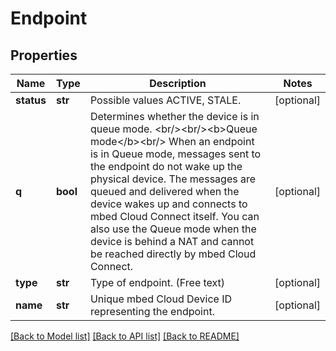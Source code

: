 # Endpoint

## Properties
Name | Type | Description | Notes
------------ | ------------- | ------------- | -------------
**status** | **str** | Possible values ACTIVE, STALE. | [optional] 
**q** | **bool** | Determines whether the device is in queue mode.  &lt;br/&gt;&lt;br/&gt;&lt;b&gt;Queue mode&lt;/b&gt;&lt;br/&gt; When an endpoint is in Queue mode, messages sent to the endpoint do not wake up the physical device. The messages are queued  and delivered when the device wakes up and connects to mbed Cloud Connect itself. You can also use the Queue mode when  the device is behind a NAT and cannot be reached directly by mbed Cloud Connect.  | [optional] 
**type** | **str** | Type of endpoint. (Free text) | [optional] 
**name** | **str** | Unique mbed Cloud Device ID representing the endpoint. | [optional] 

[[Back to Model list]](../README.md#documentation-for-models) [[Back to API list]](../README.md#documentation-for-api-endpoints) [[Back to README]](../README.md)


